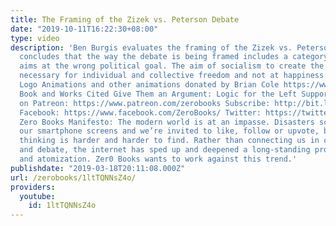 ```yaml
---
title: The Framing of the Zizek vs. Peterson Debate
date: "2019-10-11T16:22:30+08:00"
type: video
description: 'Ben Burgis evaluates the framing of the Zizek vs. Peterson debate and
  concludes that the way the debate is being framed includes a category mistake and
  aims at the wrong political goal. The aim of socialism to create the conditions
  necessary for individual and collective freedom and not at happiness. . Zero Books
  Logo Animations and other animations donated by Brian Cole https://www.instagram.com/robotbloodco/
  Book and Works Cited Give Them an Argument: Logic for the Left Support Zero Books
  on Patreon: https://www.patreon.com/zerobooks Subscribe: http://bit.ly/SubZeroBooks
  Facebook: https://www.facebook.com/ZeroBooks/ Twitter: https://twitter.com/zer0books
  Zero Books Manifesto: The modern world is at an impasse. Disasters scroll across
  our smartphone screens and we’re invited to like, follow or upvote, but critical
  thinking is harder and harder to find. Rather than connecting us in common struggle
  and debate, the internet has sped up and deepened a long-standing process of alienation
  and atomization. Zer0 Books wants to work against this trend.'
publishdate: "2019-03-18T20:11:08.000Z"
url: /zerobooks/1ltTQNNsZ4o/
providers:
  youtube:
    id: 1ltTQNNsZ4o
---
```

